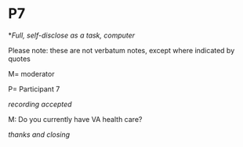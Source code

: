 # P7
**Full, self-disclose as a task, computer*

Please note: these are not verbatum notes, except where indicated by quotes

M= moderator

P= Participant 7

_recording accepted_


M: Do you currently have VA health care?




_thanks and closing_







